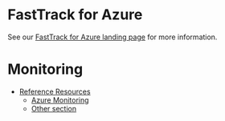 # FastTrack for Azure

See our [FastTrack for Azure landing page](https://github.com/Azure/FastTrackForAzure) for more information.


# Monitoring

* [Reference Resources](articles/azure-monitoring-reference-resources.md)
    * [Azure Monitoring](articles/azure-monitoring-reference-resources.md#azure-monitoring)
    * [Other section](articles/azure-monitoring-reference-resources.md#other-section)
